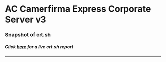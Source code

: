 # AC Camerfirma Express Corporate Server v3
### Snapshot of crt.sh
##### Click [here](https://crt.sh/?q=F3A9741B867238875E0A3B5598A3BC911D87563AC6EA47CEF85032FF948BEA31) for a live crt.sh report

---
